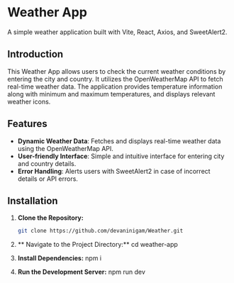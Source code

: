 # Weather App

A simple weather application built with Vite, React, Axios, and SweetAlert2.

  ## Introduction

This Weather App allows users to check the current weather conditions by entering the city and country. It utilizes the OpenWeatherMap API to fetch real-time weather data. The application provides temperature information along with minimum and maximum temperatures, and displays relevant weather icons.

## Features

- **Dynamic Weather Data**: Fetches and displays real-time weather data using the OpenWeatherMap API.
- **User-friendly Interface**: Simple and intuitive interface for entering city and country details.
- **Error Handling**: Alerts users with SweetAlert2 in case of incorrect details or API errors.

## Installation

1. **Clone the Repository:**

   ```bash
   git clone https://github.com/devaninigam/Weather.git

2. ** Navigate to the Project Directory:**
    cd weather-app

3. **Install Dependencies:**
   npm i

4.  **Run the Development Server:**
   npm run dev
